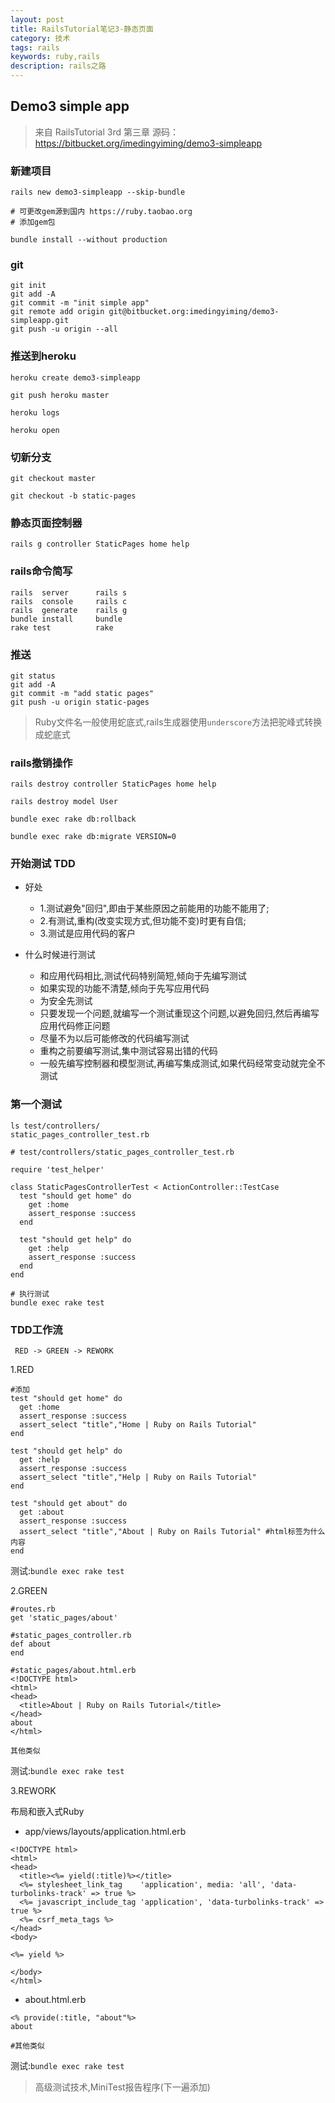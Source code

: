 ```yaml
---
layout: post
title: RailsTutorial笔记3-静态页面
category: 技术
tags: rails
keywords: ruby,rails
description: rails之路
---
```


## Demo3 simple app

> 来自 RailsTutorial 3rd 第三章
> 源码：https://bitbucket.org/imedingyiming/demo3-simpleapp

### 新建项目

```
rails new demo3-simpleapp --skip-bundle

# 可更改gem源到国内 https://ruby.taobao.org
# 添加gem包

bundle install --without production
```

### git

```
git init
git add -A
git commit -m "init simple app"
git remote add origin git@bitbucket.org:imedingyiming/demo3-simpleapp.git
git push -u origin --all
```

### 推送到heroku

```
heroku create demo3-simpleapp

git push heroku master

heroku logs

heroku open
```

### 切新分支

```
git checkout master

git checkout -b static-pages
```


### 静态页面控制器

```
rails g controller StaticPages home help
```

### rails命令简写

```
rails  server      rails s
rails  console     rails c
rails  generate    rails g
bundle install     bundle
rake test          rake
```

### 推送

```
git status
git add -A
git commit -m "add static pages"
git push -u origin static-pages
```

> Ruby文件名一般使用蛇底式,rails生成器使用`underscore`方法把驼峰式转换成蛇底式

### rails撤销操作

```
rails destroy controller StaticPages home help

rails destroy model User

bundle exec rake db:rollback

bundle exec rake db:migrate VERSION=0
```

### 开始测试 TDD

* 好处
  * 1.测试避免"回归",即由于某些原因之前能用的功能不能用了;
  * 2.有测试,重构(改变实现方式,但功能不变)时更有自信;
  * 3.测试是应用代码的客户

* 什么时候进行测试
  * 和应用代码相比,测试代码特别简短,倾向于先编写测试
  * 如果实现的功能不清楚,倾向于先写应用代码
  * 为安全先测试
  * 只要发现一个问题,就编写一个测试重现这个问题,以避免回归,然后再编写应用代码修正问题
  * 尽量不为以后可能修改的代码编写测试
  * 重构之前要编写测试,集中测试容易出错的代码
  * 一般先编写控制器和模型测试,再编写集成测试,如果代码经常变动就完全不测试

### 第一个测试

```
ls test/controllers/
static_pages_controller_test.rb

# test/controllers/static_pages_controller_test.rb

require 'test_helper'

class StaticPagesControllerTest < ActionController::TestCase
  test "should get home" do
    get :home
    assert_response :success
  end

  test "should get help" do
    get :help
    assert_response :success
  end
end

# 执行测试
bundle exec rake test
```

### TDD工作流

```
 RED -> GREEN -> REWORK
```

1.RED

```
#添加
test "should get home" do
  get :home
  assert_response :success
  assert_select "title","Home | Ruby on Rails Tutorial"
end

test "should get help" do
  get :help
  assert_response :success
  assert_select "title","Help | Ruby on Rails Tutorial"
end

test "should get about" do
  get :about
  assert_response :success
  assert_select "title","About | Ruby on Rails Tutorial" #html标签为什么内容
end
```

测试:`bundle exec rake test`

2.GREEN

```
#routes.rb
get 'static_pages/about'

#static_pages_controller.rb
def about
end

#static_pages/about.html.erb
<!DOCTYPE html>
<html>
<head>
  <title>About | Ruby on Rails Tutorial</title>
</head>
about
</html>

其他类似
```

测试:`bundle exec rake test`

3.REWORK

布局和嵌入式Ruby

* app/views/layouts/application.html.erb

```
<!DOCTYPE html>
<html>
<head>
  <title><%= yield(:title)%></title>
  <%= stylesheet_link_tag    'application', media: 'all', 'data-turbolinks-track' => true %>
  <%= javascript_include_tag 'application', 'data-turbolinks-track' => true %>
  <%= csrf_meta_tags %>
</head>
<body>

<%= yield %>

</body>
</html>

```

* about.html.erb

```
<% provide(:title, "about"%>
about

#其他类似
```

测试:`bundle exec rake test`

> 高级测试技术,MiniTest报告程序(下一遍添加)